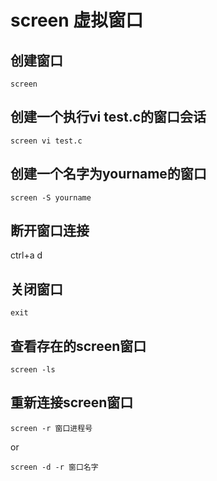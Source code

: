 # screen 虚拟窗口
## 创建窗口
```
screen
```
## 创建一个执行vi test.c的窗口会话
```
screen vi test.c
```
## 创建一个名字为yourname的窗口
```
screen -S yourname
```
## 断开窗口连接
ctrl+a  d
## 关闭窗口
```
exit
```
## 查看存在的screen窗口
```
screen -ls
```
## 重新连接screen窗口
```
screen -r 窗口进程号
```
or
```
screen -d -r 窗口名字
```
